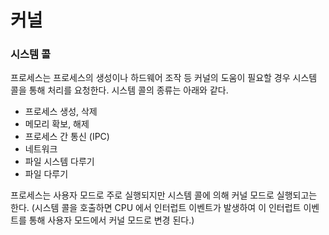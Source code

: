 # 커널
### 시스템 콜
프로세스는 프로세스의 생성이나 하드웨어 조작 등 커널의 도움이 필요할 경우 시스템 콜을 통해 처리를 요청한다. 시스템 콜의 종류는 아래와 같다.

- 프로세스 생성, 삭제
- 메모리 확보, 해제
- 프로세스 간 통신 (IPC)
- 네트워크
- 파일 시스템 다루기
- 파일 다루기


프로세스는 사용자 모드로 주로 실행되지만 시스템 콜에 의해 커널 모드로 실행되고는 한다. (시스템 콜을 호출하면 CPU 에서 인터럽트 이벤트가 발생하여 이 인터럽트 이벤트를 통해 사용자 모드에서 커널 모드로 변경 된다.)


